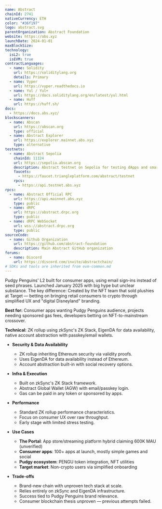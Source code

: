 ```yaml
---
name: Abstract
chainId: 2741
nativeCurrency: ETH
color: "#36f197"
logo: abstract.svg
parentOrganization: Abstract Foundation
website: https://abs.xyz
launchDate: 2024-01-01
maxBlockSize:
technology:
  isL2: true
  isEVM: true
contractLanguages:
  - name: Solidity
    url: https://soliditylang.org
    details: Primary
  - name: Vyper
    url: https://vyper.readthedocs.io
  - name: Yul / Yul+
    url: https://docs.soliditylang.org/en/latest/yul.html
  - name: Huff
    url: https://huff.sh/
docs:
  - https://docs.abs.xyz/
blockscanners:
  - name: Abscan
    url: https://abscan.org
    type: official
  - name: Abstract Explorer
    url: https://explorer.mainnet.abs.xyz
    type: alternative
testnets:
  - name: Abstract Sepolia
    chainId: 11124
    url: https://sepolia.abscan.org
    description: Abstract testnet on Sepolia for testing dApps and smart contracts.
    faucets:
      - https://faucet.triangleplatform.com/abstract/testnet
    rpcs:
      - https://api.testnet.abs.xyz
rpcs:
  - name: Abstract Official RPC
    url: https://api.mainnet.abs.xyz
    type: public
  - name: dRPC
    url: https://abstract.drpc.org
    type: public
  - name: dRPC WebSocket
    url: wss://abstract.drpc.org
    type: public
sourceCode:
  - name: Github Organization
    url: https://github.com/abstract-foundation
    description: Main Abstract GitHub organization
forums:
  - name: Discord
    url: https://discord.com/invite/abstractchain/
# SDKs and tools are inherited from evm-common.md
---
```


Pudgy Penguins' L2 built for consumer apps, using email sign-ins instead of seed phrases. Launched January 2025 with big hype but unclear substance.
The key difference: Created by the NFT team that sold plushies at Target — betting on bringing retail consumers to crypto through simplified UX and "digital Disneyland" branding.

**Best for:** Consumer apps wanting Pudgy Penguins audience, projects needing sponsored gas fees, developers betting on NFT-to-mainstream crossover.

**Technical:** ZK rollup using zkSync's ZK Stack, EigenDA for data availability, native account abstraction with passkey/email wallets.

- **Security & Data Availability**
  - ZK rollup inheriting Ethereum security via validity proofs.
  - Uses EigenDA for data availability instead of Ethereum.
  - Account abstraction built-in with social recovery options.

- **Infra & Execution**
  - Built on zkSync's ZK Stack framework.
  - Abstract Global Wallet (AGW) with email/passkey login.
  - Gas can be paid in any token or sponsored by apps.

- **Performance**
  - Standard ZK rollup performance characteristics.
  - Focus on consumer UX over raw throughput.
  - Early stage with limited stress testing.

- **Use Cases**
  - **The Portal**: App store/streaming platform hybrid claiming 600K MAU (unverified)
  - **Consumer apps**: 100+ apps at launch, mostly simple games and social
  - **Pudgy ecosystem**: PENGU token integration, NFT utilities
  - **Target market**: Non-crypto users via simplified onboarding

- **Trade-offs**
  - Brand-new chain with unproven tech stack at scale.
  - Relies entirely on zkSync and EigenDA infrastructure.
  - Success tied to Pudgy Penguins brand relevance.
  - Consumer blockchain thesis unproven — previous attempts failed.
